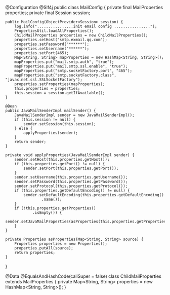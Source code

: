 @Configuration
@Slf4j
public class MailConfig {
	private final MailProperties properties;
	private final Session session;

	public MailConfig(ObjectProvider<Session> session) {
		log.info("................init email config ................");
		PropertiesUtil.loadAllProperties();
		ChildMailProperties properties = new ChildMailProperties();
		properties.setHost("smtp.exmail.qq.com");
		properties.setPassword("******");
		properties.setUsername("******");
		properties.setPort(465);
		Map<String, String> mapProperties = new HashMap<String, String>();
		mapProperties.put("mail.smtp.auth", "true");
		mapProperties.put("mail.smtp.ssl.enable", "true");
		mapProperties.put("smtp.socketFactory.port", "465");
		mapProperties.put("smtp.socketFactory.class", "javax.net.ssl.SSLSocketFactory");
		properties.setProperties(mapProperties);
		this.properties = properties;
		this.session = session.getIfAvailable();
	}

	@Bean
	public JavaMailSenderImpl mailSender() {
		JavaMailSenderImpl sender = new JavaMailSenderImpl();
		if (this.session != null) {
			sender.setSession(this.session);
		} else {
			applyProperties(sender);
		}
		return sender;
	}

	private void applyProperties(JavaMailSenderImpl sender) {
		sender.setHost(this.properties.getHost());
		if (this.properties.getPort() != null) {
			sender.setPort(this.properties.getPort());
		}
		sender.setUsername(this.properties.getUsername());
		sender.setPassword(this.properties.getPassword());
		sender.setProtocol(this.properties.getProtocol());
		if (this.properties.getDefaultEncoding() != null) {
			sender.setDefaultEncoding(this.properties.getDefaultEncoding()
					.name());
		}
		if (!this.properties.getProperties()
				.isEmpty()) {
			sender.setJavaMailProperties(asProperties(this.properties.getProperties()));
		}
	}

	private Properties asProperties(Map<String, String> source) {
		Properties properties = new Properties();
		properties.putAll(source);
		return properties;
	}

}

@Data
@EqualsAndHashCode(callSuper = false)
class ChildMailProperties extends MailProperties {
	private Map<String, String> properties = new HashMap<String, String>();
}